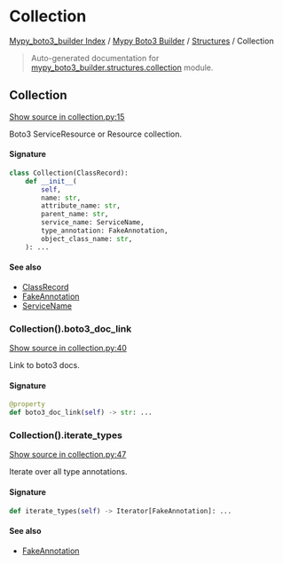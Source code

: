 # Collection

[Mypy_boto3_builder Index](../../README.md#mypy_boto3_builder-index) /
[Mypy Boto3 Builder](../index.md#mypy-boto3-builder) /
[Structures](./index.md#structures) /
Collection

> Auto-generated documentation for [mypy_boto3_builder.structures.collection](https://github.com/youtype/mypy_boto3_builder/blob/main/mypy_boto3_builder/structures/collection.py) module.

## Collection

[Show source in collection.py:15](https://github.com/youtype/mypy_boto3_builder/blob/main/mypy_boto3_builder/structures/collection.py#L15)

Boto3 ServiceResource or Resource collection.

#### Signature

```python
class Collection(ClassRecord):
    def __init__(
        self,
        name: str,
        attribute_name: str,
        parent_name: str,
        service_name: ServiceName,
        type_annotation: FakeAnnotation,
        object_class_name: str,
    ): ...
```

#### See also

- [ClassRecord](./class_record.md#classrecord)
- [FakeAnnotation](../type_annotations/fake_annotation.md#fakeannotation)
- [ServiceName](../service_name.md#servicename)

### Collection().boto3_doc_link

[Show source in collection.py:40](https://github.com/youtype/mypy_boto3_builder/blob/main/mypy_boto3_builder/structures/collection.py#L40)

Link to boto3 docs.

#### Signature

```python
@property
def boto3_doc_link(self) -> str: ...
```

### Collection().iterate_types

[Show source in collection.py:47](https://github.com/youtype/mypy_boto3_builder/blob/main/mypy_boto3_builder/structures/collection.py#L47)

Iterate over all type annotations.

#### Signature

```python
def iterate_types(self) -> Iterator[FakeAnnotation]: ...
```

#### See also

- [FakeAnnotation](../type_annotations/fake_annotation.md#fakeannotation)
